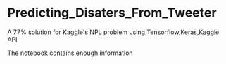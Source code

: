 # Predicting_Disaters_From_Tweeter
A 77% solution for Kaggle's NPL problem using Tensorflow,Keras,Kaggle API

The notebook contains enough information
